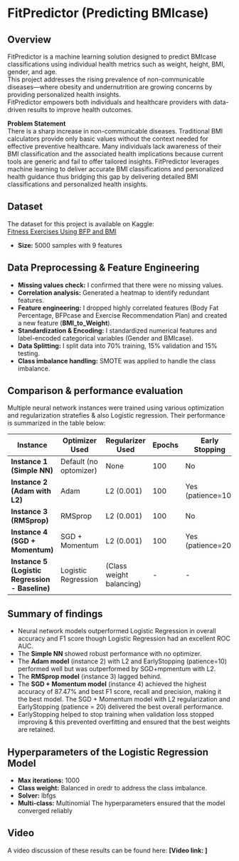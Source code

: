 # FitPredictor (Predicting BMIcase)

## Overview
FitPredictor is a machine learning solution designed to predict BMIcase classifications using individual health metrics such as weight, height, BMI, gender, and age.  
This project addresses the rising prevalence of non-communicable diseases—where obesity and undernutrition are growing concerns by providing personalized health insights.  
FitPredictor empowers both individuals and healthcare providers with data-driven results to improve health outcomes.  

**Problem Statement**  
There is a sharp increase in non-communicable diseases. Traditional BMI calculators provide only basic values without the context needed for effective preventive healthcare. Many individuals lack awareness of their BMI classification and the associated health implications because current tools are generic and fail to offer tailored insights. FitPredictor leverages machine learning to deliver accurate BMI classifications and personalized health guidance thus bridging this gap by delivering detailed BMI classifications and personalized health insights.

## Dataset
The dataset for this project is available on Kaggle:  
[Fitness Exercises Using BFP and BMI](https://www.kaggle.com/datasets/mustafa20635/fitness-exercises-using-bfp-and-bmi)  
- **Size:** 5000 samples with 9 features

## Data Preprocessing & Feature Engineering
- **Missing values check:** I confirmed that there were no missing values.
- **Correlation analysis:** Generated a heatmap to identify redundant features.
- **Feature engineering:** I dropped highly correlated features (Body Fat Percentage, BFPcase and Exercise Recommendation Plan) and created a new feature (**BMI_to_Weight**).
- **Standardization & Encoding:** I standardized numerical features and label-encoded categorical variables (Gender and BMIcase).
- **Data Splitting:** I split data into 70% training, 15% validation and 15% testing.
- **Class imbalance handling:** SMOTE was applied to handle the class imbalance.

## Comparison & performance evaluation
Multiple neural network instances were trained using various optimization and regularization stratefies & also Logistic regression. Their performance is summarized in the table below:

| **Instance**                                      | **Optimizer Used**            | **Regularizer Used** | **Epochs** | **Early Stopping**         |  **Layers**         | **Learning Rate** | **Accuracy** | **F1 Score** | **Recall** | **Precision** |
|---------------------------------------------------|-------------------------------|----------------------|------------|----------------------------|----------------------|-------------------|--------------|--------------|------------|---------------|
| **Instance 1 (Simple NN)**                        | Default (no optomizer)          | None                 | 100        | No                         | 3 (Dense-only)       | Default           | 86.53%       | 86.46%       | 86.53%     | 86.44%        |
| **Instance 2 (Adam with L2)**                     | Adam                          | L2 (0.001)           | 100        | Yes (patience=10)          | 4 (Dense+BN+Dropout) | 0.0005            | 85.60%       | 85.78%       | 85.60%     | 85.62%        |
| **Instance 3 (RMSprop)**                          | RMSprop                       | L2 (0.001)           | 100        | No                         | 4 (Dense+BN+Dropout) | 0.0005            | 84.13%       | 84.84%       | 84.13%     | 85.86%        |
| **Instance 4 (SGD + Momentum)**                   | SGD + Momentum                | L2 (0.001)           | 100        | Yes (patience=20)          | 4 (Dense+BN+Dropout) | 0.0005            | **87.47%**   | **87.55%**   | **87.47%** | **87.76%**    |
| **Instance 5 (Logistic Regression - Baseline)**   | Logistic Regression           | (Class weight balancing) |   -    |   -                        |   -                  |   -               | 82.40%       | 82.73%       | 82.40%     | 83.63%        |

## Summary of findings
  - Neural network models outperformed Logistic Regression in overall accuracy and F1 score though Logistic Regression had an excellent ROC AUC.   
  - The **Simple NN** showed robust performance with no optimizer.  
  - The **Adam model** (instance 2) with L2 and EarlyStopping (patience=10) performed well but was outperformed by SGD+mpmentum with L2.  
  - The **RMSprop model** (instance 3) lagged behind.  
  - The **SGD + Momentum model** (instance 4) achieved the highest accuracy of 87.47% and best F1 score, recall and precision, making it the best model. The SGD + Momentum model with L2 regularization and EarlyStopping (patience = 20) delivered the best overall performance.
  - EarlyStopping helped to stop training when validation loss stopped improving & this prevented overfitting and ensured that the best weights are retained.

## Hyperparameters of the Logistic Regression Model
- **Max iterations:** 1000  
- **Class weight:** Balanced in oredr to address the class imbalance.  
- **Solver:** lbfgs  
- **Multi-class:** Multinomial
The hyperparameters ensured that the model converged reliably 

## Video 
A video discussion of these results can be found here: **[Video link: ]**
